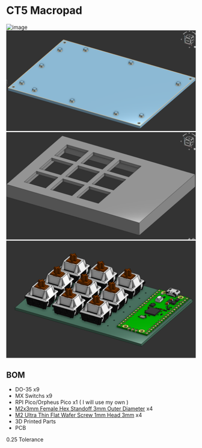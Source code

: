 # CT5 Macropad
![image](https://github.com/user-attachments/assets/e482f094-9d12-4835-a08f-a39821ea6c4e)
![Bottom Plate](https://github.com/hackclub/hackpad/blob/main/hackpads/CT5_Macropad/BottomPlate.png?raw=true)
![Top Plate](https://github.com/hackclub/hackpad/blob/main/hackpads/CT5_Macropad/TopPlate.png?raw=true)
![PCB](https://github.com/hackclub/hackpad/blob/main/hackpads/CT5_Macropad/PCB.png?raw=true)

## BOM
 - DO-35 x9
 - MX Switchs x9
 - RPI Pico/Orpheus Pico x1 ( I will use my own )
 - [M2x3mm Female Hex Standoff 3mm Outer Diameter](https://www.ebay.com.au/itm/126197565599) x4
 - [M2 Ultra Thin Flat Wafer Screw 1mm Head 3mm](https://www.ebay.com.au/itm/404797338616) x4
 - 3D Printed Parts
 - PCB

0.25 Tolerance
